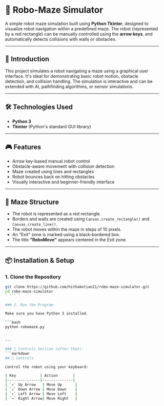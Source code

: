 # 🤖 Robo-Maze Simulator

A simple robot maze simulation built using **Python Tkinter**, designed to visualize robot navigation within a predefined maze. The robot (represented by a red rectangle) can be manually controlled using the **arrow keys**, and automatically detects collisions with walls or obstacles.

---

## 🧠 Introduction

This project simulates a robot navigating a maze using a graphical user interface. It's ideal for demonstrating basic robot motion, obstacle detection, and collision handling. The simulation is interactive and can be extended with AI, pathfinding algorithms, or sensor simulations.

---

## 🛠️ Technologies Used

- **Python 3**
- **Tkinter** (Python's standard GUI library)

---

## 🎮 Features

- Arrow key-based manual robot control  
- Obstacle-aware movement with collision detection  
- Maze created using lines and rectangles  
- Robot bounces back on hitting obstacles  
- Visually interactive and beginner-friendly interface  

---

## 🧱 Maze Structure

- The robot is represented as a red rectangle.
- Borders and walls are created using `Canvas.create_rectangle()` and `Canvas.create_line()`.
- The robot moves within the maze in steps of 10 pixels.
- An "Exit" zone is marked using a black-bordered box.
- The title **"RoboMove"** appears centered in the Exit zone.

---

## 📦 Installation & Setup

### 1. Clone the Repository

```bash
git clone https://github.com/hithakotian21/robo-maze-simulator.git
cd robo-maze-simulator
` ``` `

### 2. Run the Program

Make sure you have Python 3 installed.

```bash
python robomaze.py


---

### 🎯 Controls Section (after that):
```markdown
## 🎯 Controls

Control the robot using your keyboard:

| Key           | Action       |
|---------------|--------------|
| `↑` Up Arrow   | Move Up      |
| `↓` Down Arrow | Move Down    |
| `←` Left Arrow | Move Left    |
| `→` Right Arrow| Move Right   |





